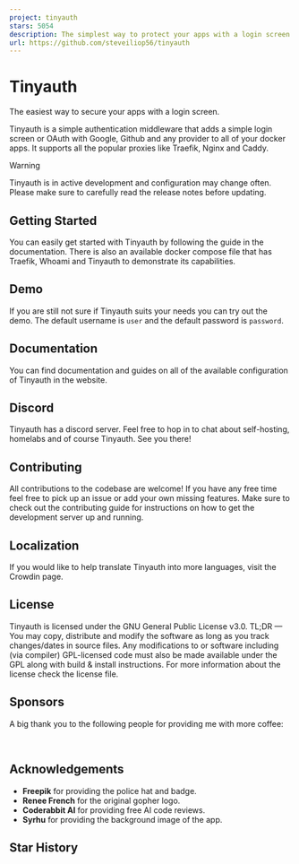 ```yaml
---
project: tinyauth
stars: 5054
description: The simplest way to protect your apps with a login screen.
url: https://github.com/steveiliop56/tinyauth
---
```


Tinyauth
========

The easiest way to secure your apps with a login screen.

  

Tinyauth is a simple authentication middleware that adds a simple login screen or OAuth with Google, Github and any provider to all of your docker apps. It supports all the popular proxies like Traefik, Nginx and Caddy.

Warning

Tinyauth is in active development and configuration may change often. Please make sure to carefully read the release notes before updating.

Getting Started
---------------

You can easily get started with Tinyauth by following the guide in the documentation. There is also an available docker compose file that has Traefik, Whoami and Tinyauth to demonstrate its capabilities.

Demo
----

If you are still not sure if Tinyauth suits your needs you can try out the demo. The default username is `user` and the default password is `password`.

Documentation
-------------

You can find documentation and guides on all of the available configuration of Tinyauth in the website.

Discord
-------

Tinyauth has a discord server. Feel free to hop in to chat about self-hosting, homelabs and of course Tinyauth. See you there!

Contributing
------------

All contributions to the codebase are welcome! If you have any free time feel free to pick up an issue or add your own missing features. Make sure to check out the contributing guide for instructions on how to get the development server up and running.

Localization
------------

If you would like to help translate Tinyauth into more languages, visit the Crowdin page.

License
-------

Tinyauth is licensed under the GNU General Public License v3.0. TL;DR — You may copy, distribute and modify the software as long as you track changes/dates in source files. Any modifications to or software including (via compiler) GPL-licensed code must also be made available under the GPL along with build & install instructions. For more information about the license check the license file.

Sponsors
--------

A big thank you to the following people for providing me with more coffee:

              

Acknowledgements
----------------

-   **Freepik** for providing the police hat and badge.
-   **Renee French** for the original gopher logo.
-   **Coderabbit AI** for providing free AI code reviews.
-   **Syrhu** for providing the background image of the app.

Star History
------------
